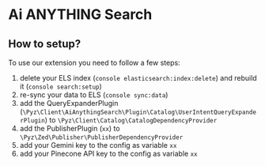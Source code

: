 # Ai ANYTHING Search

## How to setup?

To use our extension you need to follow a few steps:

1. delete your ELS index (`console elasticsearch:index:delete`) and rebuild it (`console search:setup`)
2. re-sync your data to ELS (`console sync:data`)
3. add the QueryExpanderPlugin (``\Pyz\Client\AiAnythingSearch\Plugin\Catalog\UserIntentQueryExpanderPlugin``) to ``\Pyz\Client\Catalog\CatalogDependencyProvider``
4. add the PublisherPlugin (`xx`) to ``\Pyz\Zed\Publisher\PublisherDependencyProvider``
5. add your Gemini key to the config as variable ``xx``
6. add your Pinecone API key to the config as variable ``xx``
